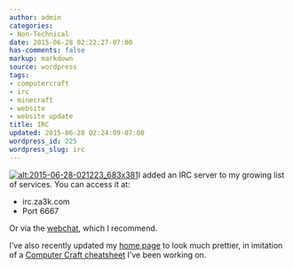 ```yaml
---
author: admin
categories:
- Non-Technical
date: 2015-06-28 02:22:27-07:00
has-comments: false
markup: markdown
source: wordpress
tags:
- computercraft
- irc
- minecraft
- website
- website update
title: IRC
updated: 2015-06-28 02:24:09-07:00
wordpress_id: 225
wordpress_slug: irc
---
```

[![alt:2015-06-28-021223_683x381](../wp-content/uploads/2015/06/2015-06-28-021223_683x381.jpg)](../wp-content/uploads/2015/06/2015-06-28-021223_683x381.jpg)I added an IRC server to my growing list of services. You can access it at:

-   irc.za3k.com
-   Port 6667

Or via the [webchat](https://irc.za3k.com/?channels=forum), which I recommend.

I’ve also recently updated my [home page](https://za3k.com/) to look much prettier, in imitation of a [Computer Craft cheatsheet](https://za3k.com/computercraft_reference.html) I’ve been working on.
